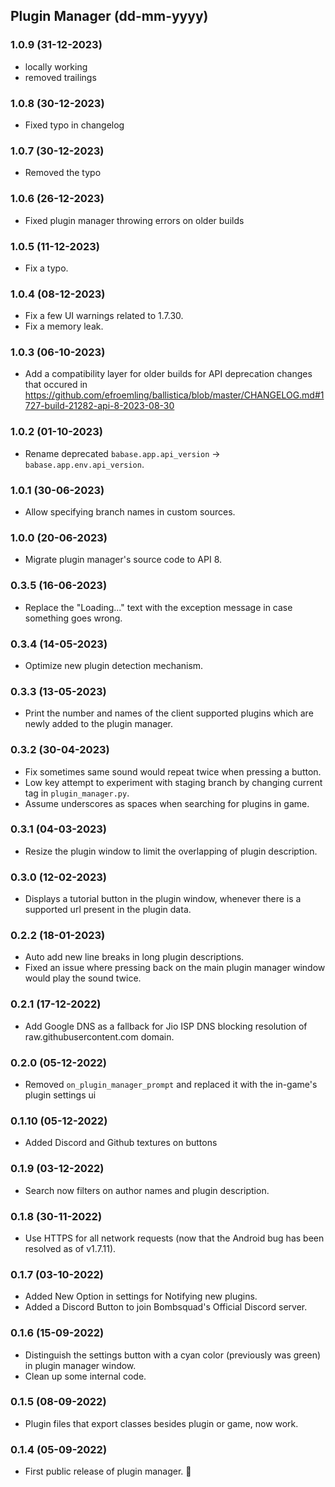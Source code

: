 ## Plugin Manager (dd-mm-yyyy)

### 1.0.9 (31-12-2023)

- locally working
- removed trailings

### 1.0.8 (30-12-2023)

- Fixed typo in changelog

### 1.0.7 (30-12-2023)

- Removed the typo

### 1.0.6 (26-12-2023)

- Fixed plugin manager throwing errors on older builds

### 1.0.5 (11-12-2023)

- Fix a typo.

### 1.0.4 (08-12-2023)

- Fix a few UI warnings related to 1.7.30.
- Fix a memory leak.

### 1.0.3 (06-10-2023)

- Add a compatibility layer for older builds for API deprecation changes that occured in https://github.com/efroemling/ballistica/blob/master/CHANGELOG.md#1727-build-21282-api-8-2023-08-30

### 1.0.2 (01-10-2023)

- Rename deprecated `babase.app.api_version` -> `babase.app.env.api_version`.

### 1.0.1 (30-06-2023)

- Allow specifying branch names in custom sources.

### 1.0.0 (20-06-2023)

- Migrate plugin manager's source code to API 8.

### 0.3.5 (16-06-2023)

- Replace the "Loading..." text with the exception message in case something goes wrong.

### 0.3.4 (14-05-2023)

- Optimize new plugin detection mechanism.

### 0.3.3 (13-05-2023)

- Print the number and names of the client supported plugins which are newly added to the plugin manager.

### 0.3.2 (30-04-2023)

- Fix sometimes same sound would repeat twice when pressing a button.
- Low key attempt to experiment with staging branch by changing current tag in `plugin_manager.py`.
- Assume underscores as spaces when searching for plugins in game.

### 0.3.1 (04-03-2023)

- Resize the plugin window to limit the overlapping of plugin description.

### 0.3.0 (12-02-2023)

- Displays a tutorial button in the plugin window, whenever there is a supported url present in the plugin data.

### 0.2.2 (18-01-2023)

- Auto add new line breaks in long plugin descriptions.
- Fixed an issue where pressing back on the main plugin manager window would play the sound twice.

### 0.2.1 (17-12-2022)

- Add Google DNS as a fallback for Jio ISP DNS blocking resolution of raw.githubusercontent.com domain.

### 0.2.0 (05-12-2022)

- Removed `on_plugin_manager_prompt` and replaced it with the in-game's plugin settings ui

### 0.1.10 (05-12-2022)

- Added Discord and Github textures on buttons

### 0.1.9 (03-12-2022)

- Search now filters on author names and plugin description.

### 0.1.8 (30-11-2022)

- Use HTTPS for all network requests (now that the Android bug has been resolved as of v1.7.11).

### 0.1.7 (03-10-2022)

- Added New Option in settings for Notifying new plugins.
- Added a Discord Button to join Bombsquad's Official Discord server.


### 0.1.6 (15-09-2022)

- Distinguish the settings button with a cyan color (previously was green) in plugin manager window.
- Clean up some internal code.


### 0.1.5 (08-09-2022)

- Plugin files that export classes besides plugin or game, now work.

### 0.1.4 (05-09-2022)

- First public release of plugin manager. 🎉
